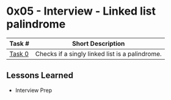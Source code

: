  # 0x05 - Interview - Linked list palindrome
Task # | Short Description
-------|------------
[Task 0](0-is_palindrome.c) | Checks if a singly linked list is a palindrome.

 ## Lessons Learned
* Interview Prep
